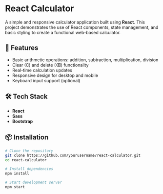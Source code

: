 # React Calculator

A simple and responsive calculator application built using **React**. This project demonstrates the use of React components, state management, and basic styling to create a functional web-based calculator.

## 🚀 Features

- Basic arithmetic operations: addition, subtraction, multiplication, division
- Clear (C) and delete (⌫) functionality
- Real-time calculation updates
- Responsive design for desktop and mobile
- Keyboard input support (optional)

## 🛠️ Tech Stack

- **React**
- **Sass**
- **Bootstrap**

## 📦 Installation

```bash
# Clone the repository
git clone https://github.com/yourusername/react-calculator.git
cd react-calculator

# Install dependencies
npm install

# Start development server
npm start
